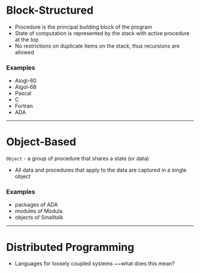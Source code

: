 # Block-Structured
- Procedure is the principal building block of the program
- State of computation is represented by the stack with active procedure at the top
- No restrictions on duplicate items on the stack, thus recursions are allowed

### Examples
- Alogl-60
- Algol-68
- Pascal
- C
- Fortran
- ADA

----

# Object-Based
`Object` - a group of procedure that shares a state (or data)
- All data and procedures that apply to the data are captured in a single object

### Examples
- packages of ADA
- modules of Modula
- objects of Smalltalk

----

# Distributed Programming
- Languages for loosely coupled systems ~~what does this mean?